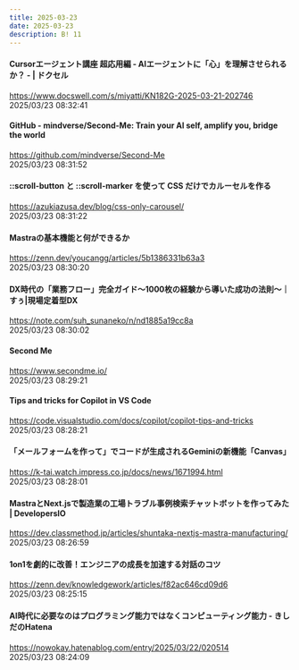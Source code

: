 ```yaml
---
title: 2025-03-23
date: 2025-03-23
description: B! 11
---
```


#### Cursorエージェント講座 超応用編 - AIエージェントに「心」を理解させられるか？ - | ドクセル
https://www.docswell.com/s/miyatti/KN182G-2025-03-21-202746<br>
2025/03/23 08:32:41<br>


#### GitHub - mindverse/Second-Me: Train your AI self, amplify you, bridge the world
https://github.com/mindverse/Second-Me<br>
2025/03/23 08:31:52<br>


#### ::scroll-button と ::scroll-marker を使って CSS だけでカルーセルを作る
https://azukiazusa.dev/blog/css-only-carousel/<br>
2025/03/23 08:31:22<br>


#### Mastraの基本機能と何ができるか
https://zenn.dev/youcangg/articles/5b1386331b63a3<br>
2025/03/23 08:30:20<br>


#### DX時代の「業務フロー」完全ガイド～1000枚の経験から導いた成功の法則～｜すぅ|現場定着型DX
https://note.com/suh_sunaneko/n/nd1885a19cc8a<br>
2025/03/23 08:30:02<br>


#### Second Me
https://www.secondme.io/<br>
2025/03/23 08:29:21<br>


#### Tips and tricks for Copilot in VS Code
https://code.visualstudio.com/docs/copilot/copilot-tips-and-tricks<br>
2025/03/23 08:28:21<br>


#### 「メールフォームを作って」でコードが生成されるGeminiの新機能「Canvas」
https://k-tai.watch.impress.co.jp/docs/news/1671994.html<br>
2025/03/23 08:28:01<br>


#### MastraとNext.jsで製造業の工場トラブル事例検索チャットボットを作ってみた | DevelopersIO
https://dev.classmethod.jp/articles/shuntaka-nextjs-mastra-manufacturing/<br>
2025/03/23 08:26:59<br>


#### 1on1を劇的に改善！エンジニアの成長を加速する対話のコツ
https://zenn.dev/knowledgework/articles/f82ac646cd09d6<br>
2025/03/23 08:25:15<br>


#### AI時代に必要なのはプログラミング能力ではなくコンピューティング能力 - きしだのHatena
https://nowokay.hatenablog.com/entry/2025/03/22/020514<br>
2025/03/23 08:24:09<br>


